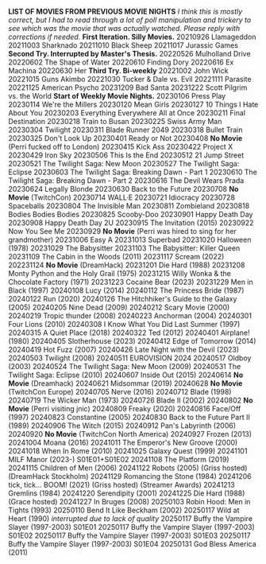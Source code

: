 **LIST OF MOVIES FROM PREVIOUS MOVIE NIGHTS**
*I think this is mostly correct, but I had to read through a lot of poll manipulation and trickery to see which was the movie that was actually watched. Please reply with corrections if needed.*
**First Iteration. Silly Movies.**
20210926 Llamageddon
20211003 Sharknado
20211010 Black Sheep
20211017 Jurassic Games
**Second Try. Interrupted by Master's Thesis.**
20220526 Mulholland Drive
20220602 The Shape of Water
20220610 Finding Dory
20220616 Ex Machina
20220630 Her
**Third Try. Bi-weekly**
20221002 John Wick
20221015 Guns Akimbo
20221030 Tucker & Dale vs. Evil
20221111 Parasite
20221125 American Psycho
20231209 Bad Santa
20231222 Scott Pilgrim vs. the World 
**Start of Weekly Movie Nights.**
20230106 Press Play
20230114 We're the Millers
20230120 Mean Girls
20230127 10 Things I Hate About You
20230203 Everything Everywhere All at Once
20230211 Final Destination
20230218 Train to Busan
20230225 Swiss Army Man
20230304 Twilight
20230311 Blade Runner 2049
20230318 Bullet Train
20230325 Don't Look Up
20230401 Ready or Not
20230408 **No Movie** (Perri fucked off to London)
20230415 Kick Ass
20230422 Project X
20230429 Iron Sky
20230506 This Is the End
20230512 21 Jump Street
20230521 The Twilight Saga: New Moon
20230527 The Twilight Saga: Eclipse
20230603 The Twilight Saga: Breaking Dawn - Part 1
20230610 The Twilight Saga: Breaking Dawn - Part 2 
20230616 The Devil Wears Prada
20230624 Legally Blonde
20230630 Back to the Future
20230708 **No Movie** (TwitchCon)
20230714 WALL·E 
20230721 Idiocracy
20230728 Spaceballs
20230804 The Invisible Man
20230811 Zombieland
20230818 Bodies Bodies Bodies
20230825 Scooby-Doo
20230901 Happy Death Day
20230908 Happy Death Day 2U
20230915 The Invitation (2015)
20230922 Now You See Me
20230929 **No Movie** (Perri was hired to sing for her grandmother)
20231006 Easy A
20231013 Superbad
20231020 Halloween (1978)
20231029 The Babysitter
20231103 The Babysitter: Killer Queen
20231109 The Cabin in the Woods (2011)
20231117 Scream (2022)
202231124 **No  Movie** (DreamHack)
20231201 Die Hard (1988)
20231208 Monty Python and the Holy Grail (1975)
20231215 Willy Wonka & the Chocolate Factory (1971)
20231223 Cocaine Bear (2023)
20231229 Men in Black (1997)
20240108 Lucy (2014)
20240112 The Princess Bride (1987)
20240122 Run (2020)
20240126 The Hitchhiker's Guide to the Galaxy (2005)
20240205 Nine Dead (2009)
20240212 Scary Movie (2000)
20240219 Tropic thunder (2008)
20240223 Anchorman (2004)
20240301 Four Lions (2010)
20240308 I Know What You Did Last Summer (1997)
20240315 A Quiet Place (2018)
20240322 Ted (2012)
20240401 Airplane! (1980)
20240405 Slotherhouse (2023)
20240412 Edge of Tomorrow (2014)
20240419 Hot Fuzz (2007)
20240426 Late Night with the Devil (2023)
20240503 Twilight (2008)
20240511 EUROVISION 2024
20240517 Oldboy (2003)
20240524 The Twilight Saga: New Moon (2009)
20240531 The Twilight Saga: Eclipse (2010)
20240607 Inside Out (2015)
20240614 **No Movie** (Dreamhack)
20240621 Midsommar (2019)
20240628 **No Movie** (TwitchCon Europe)
20240705 Nerve (2016)
20240712 Blade (1998)
20240719 The Wicker Man (1973)
20240726 Blade II (2002)
20240802 **No Movie** (Perri visiting jnic)
20240809 Freaky (2020)
20240816 Face/Off (1997)
20240823 Constantine (2005)
20240830 Back to the Future Part II (1989)
20240906 The Witch (2015)
20240912 Pan's Labyrinth (2006)
20240920 **No Movie** (TwitchCon North America)
20240927 Frozen (2013)
20241004 Moana (2016)
20241011 The Emperor's New Groove (2000)
20241018 When In Rome (2010)
20241025 Galaxy Quest (1999)
20241101 MILF Manor (2023-) S01E01+S01E02
20241108 The Platform (2019)
20241115 Children of Men (2006)
20241122 Robots (2005) (Griss hosted) (DreamHack Stockholm)
20241129 Romancing the Stone (1984)
20241206 tick, tick... BOOM! (2021) (Griss hosted) (Streamer Awards)
20241213 Gremlins (1984)
20241220 Serendipity (2001)
20241225 Die Hard (1988) (Grace hosted)
20241227 In Bruges (2008)
20250103 Robin Hood: Men in Tights (1993)
20250110 Bend It Like Beckham (2002)
20250117 Wild at Heart (1990) *interrupted due to lack of quality*
20250117 Buffy the Vampire Slayer (1997-2003) S01E01
20250117 Buffy the Vampire Slayer (1997-2003) S01E02
20250117 Buffy the Vampire Slayer (1997-2003) S01E03
20250117 Buffy the Vampire Slayer (1997-2003) S01E04
20250131 God Bless America (2011)
